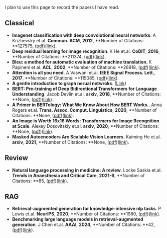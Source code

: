 I plan to use this page to record the papers I have read.

## Classical

 - **Imagenet classification with deep convolutional neural networks**. A Krizhevsky et.al. **Commun. ACM**, **2012**, **Number of Citations: **127575, ([pdf](.\Papers\Imagenet_classification_with_deep_convolutional_neural_networks.pdf))([link](https://proceedings.neurips.cc/paper/2012/hash/c399862d3b9d6b76c8436e924a68c45b-Abstract.html)).
 - **Deep residual learning for image recognition**. K He et.al. **CoDIT**, **2016**, **Number of Citations: **211374, ([pdf](.\Papers\Deep_residual_learning_for_image_recognition.pdf))([link](http://openaccess.thecvf.com/content_cvpr_2016/html/He_Deep_Residual_Learning_CVPR_2016_paper.html)).
 - **Bleu: a method for automatic evaluation of machine translation**. K Papineni et.al. **ACL**, **2002**, **Number of Citations: **26918, ([pdf](.\Papers\Bleu_a_method_for_automatic_evaluation_of_machine_translation.pdf))([link](https://aclanthology.org/P02-1040.pdf)).
 - **Attention is all you need**. A Vaswani et.al. **IEEE Signal Process. Lett.**, **2017**, **Number of Citations: **115085, ([pdf](.\Papers\Attention_is_all_you_need.pdf))([link](https://proceedings.neurips.cc/paper/7181-attention-is-all)).
 - **A gentle introduction to graph nerual netwroks**. ([Link](https://distill.pub/2021/gnn-intro/))
 - **BERT: Pre-training of Deep Bidirectional Transformers for Language
  Understanding**. Jacob Devlin et.al. **arxiv**, **2018**, **Number of Citations: **None, ([pdf](.\Papers\BERT_Pre-training_of_Deep_Bidirectional_Transformers_for_Language_Understanding.pdf))([link](http://arxiv.org/abs/1810.04805v2)).
 - **A Primer in BERTology: What We Know About How BERT Works.**. Anna Rogers et.al. **Trans. Assoc. Comput. Linguistics**, **2020**, **Number of Citations: **None, ([pdf](./Papers//your_pdf_name.pdf))([link](https://doi.org/10.1162/tacl_a_00349)).
 - **An Image is Worth 16x16 Words: Transformers for Image Recognition at
  Scale**. Alexey Dosovitskiy et.al. **arxiv**, **2020**, **Number of Citations: **None, ([pdf](.\Papers\An_Image_is_Worth_16x16_Words_Transformers_for_Image_Recognition_at_Scale.pdf))([link](http://arxiv.org/abs/2010.11929v2)).
 - **Masked Autoencoders Are Scalable Vision Learners**. Kaiming He et.al. **arxiv**, **2021**, **Number of Citations: **None, ([pdf](.\Papers\Masked_Autoencoders_Are_Scalable_Vision_Learners.pdf))([link](http://arxiv.org/abs/2111.06377v3)).

## Review
 - **Natural language processing in medicine: A review**. Locke Saskia et.al. **Trends in Anaesthesia and Critical Care**, **2021-6**, **Number of Citations: **85, ([pdf](.\Papers\Natural_language_processing_in_medicine_A_review.pdf))([link](http://dx.doi.org/10.1016/j.tacc.2021.02.007)).


## RAG
 - **Retrieval-augmented generation for knowledge-intensive nlp tasks**. P Lewis et.al. **NeurIPS**, **2020**, **Number of Citations: **1980, ([pdf](.\Papers\Retrieval-augmented_generation_for_knowledge-intensive_nlp_tasks.pdf))([link](https://proceedings.neurips.cc/paper/2020/hash/6b493230205f780e1bc26945df7481e5-Abstract.html)).
 - **Benchmarking large language models in retrieval-augmented generation**. J Chen et.al. **AAAI**, **2024**, **Number of Citations: **42, ([pdf](.\Papers\Benchmarking_large_language_models_in_retrieval-augmented_generation.pdf))([link](https://ojs.aaai.org/index.php/AAAI/article/view/29728)).
